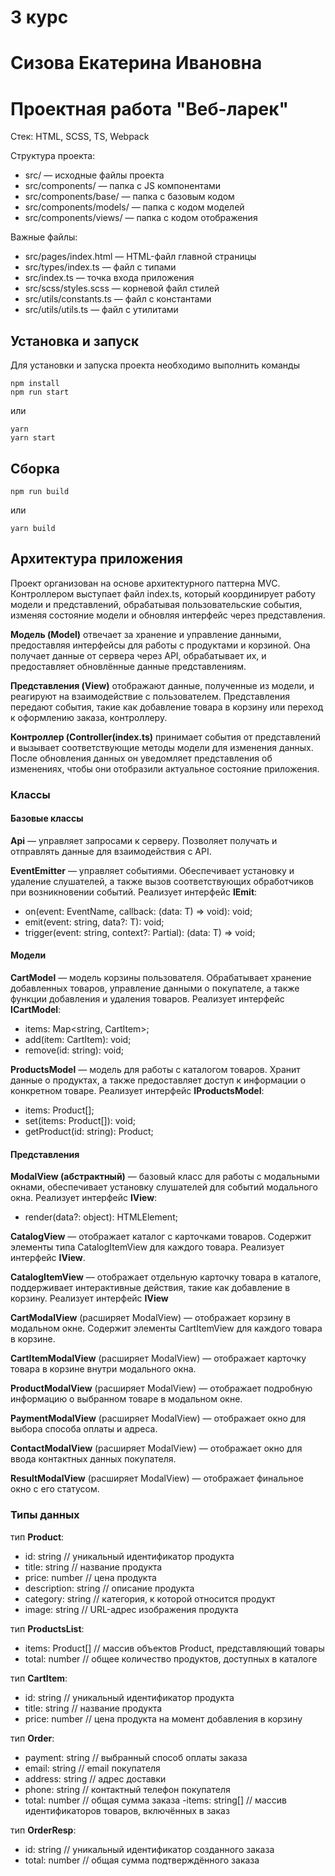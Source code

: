 # 3 курс
# Сизова Екатерина Ивановна
# Проектная работа "Веб-ларек"

Стек: HTML, SCSS, TS, Webpack

Структура проекта:
- src/ — исходные файлы проекта
- src/components/ — папка с JS компонентами
- src/components/base/ — папка с базовым кодом
- src/components/models/ — папка с кодом моделей
- src/components/views/ — папка с кодом отображения

Важные файлы:
- src/pages/index.html — HTML-файл главной страницы
- src/types/index.ts — файл с типами
- src/index.ts — точка входа приложения
- src/scss/styles.scss — корневой файл стилей
- src/utils/constants.ts — файл с константами
- src/utils/utils.ts — файл с утилитами

## Установка и запуск
Для установки и запуска проекта необходимо выполнить команды

```
npm install
npm run start
```

или

```
yarn
yarn start
```
## Сборка

```
npm run build
```

или

```
yarn build
```

## Архитектура приложения

Проект организован на основе архитектурного паттерна MVC. Контроллером выступает файл index.ts, который координирует работу модели и представлений, обрабатывая пользовательские события, изменяя состояние модели и обновляя интерфейс через представления.

**Модель (Model)** отвечает за хранение и управление данными, предоставляя интерфейсы для работы с продуктами и корзиной. Она получает данные от сервера через API, обрабатывает их, и предоставляет обновлённые данные представлениям.

**Представления (View)** отображают данные, полученные из модели, и реагируют на взаимодействие с пользователем. Представления передают события, такие как добавление товара в корзину или переход к оформлению заказа, контроллеру.

**Контроллер (Controller(index.ts)** принимает события от представлений и вызывает соответствующие методы модели для изменения данных. После обновления данных он уведомляет представления об изменениях, чтобы они отобразили актуальное состояние приложения.

### Классы

#### Базовые классы

**Api** — управляет запросами к серверу. Позволяет получать и отправлять данные для взаимодействия с API.

**EventEmitter** — управляет событиями. Обеспечивает установку и удаление слушателей, а также вызов соответствующих обработчиков при возникновении событий.
Реализует интерфейс **IEmit**:
- on<T extends object>(event: EventName, callback: (data: T) => void): void;
- emit<T extends object>(event: string, data?: T): void;
- trigger<T extends object>(event: string, context?: Partial<T>): (data: T) => void;

#### Модели 

**CartModel** — модель корзины пользователя. Обрабатывает хранение добавленных товаров, управление данными о покупателе, а также функции добавления и удаления товаров.
Реализует интерфейс **ICartModel**:
- items: Map<string, CartItem>;
- add(item: CartItem): void;    
- remove(id: string): void;

**ProductsModel** — модель для работы с каталогом товаров. Хранит данные о продуктах, а также предоставляет доступ к информации о конкретном товаре.
Реализует интерфейс **IProductsModel**:
- items: Product[];
- set(items: Product[]): void;    
- getProduct(id: string): Product;

#### Представления 

**ModalView (абстрактный)** — базовый класс для работы с модальными окнами, обеспечивает установку слушателей для событий модального окна.
Реализует интерфейс **IView**:
- render(data?: object): HTMLElement;

**CatalogView** — отображает каталог с карточками товаров. Содержит элементы типа CatalogItemView для каждого товара. Реализует интерфейс **IView**.

**CatalogItemView** — отображает отдельную карточку товара в каталоге, поддерживает интерактивные действия, такие как добавление в корзину. Реализует интерфейс **IView**

**CartModalView** (расширяет ModalView) — отображает корзину в модальном окне. Содержит элементы CartItemView для каждого товара в корзине.

**CartItemModalView** (расширяет ModalView) — отображает карточку товара в корзине внутри модального окна.

**ProductModalView** (расширяет ModalView) — отображает подробную информацию о выбранном товаре в модальном окне.

**PaymentModalView** (расширяет ModalView) — отображает окно для выбора способа оплаты и адреса.

**ContactModalView** (расширяет ModalView) — отображает окно для ввода контактных данных покупателя.

**ResultModalView** (расширяет ModalView) — отображает финальное окно с его статусом.

### Типы данных

тип **Product**:
- id: string // уникальный идентификатор продукта
- title: string // название продукта
- price: number // цена продукта
- description: string // описание продукта
- category: string // категория, к которой относится продукт
- image: string // URL-адрес изображения продукта

тип **ProductsList**:
- items: Product[] // массив объектов Product, представляющий товары
- total: number // общее количество продуктов, доступных в каталоге

тип **CartItem**:
- id: string // уникальный идентификатор продукта
- title: string // название продукта
- price: number // цена продукта на момент добавления в корзину

тип **Order**:
- payment: string // выбранный способ оплаты заказа
- email: string // email покупателя
- address: string // адрес доставки
- phone: string // контактный телефон покупателя
- total: number // общая сумма заказа
-items: string[] // массив идентификаторов товаров, включённых в заказ

тип **OrderResp**:
- id: string // уникальный идентификатор созданного заказа
- total: number // общая сумма подтверждённого заказа
